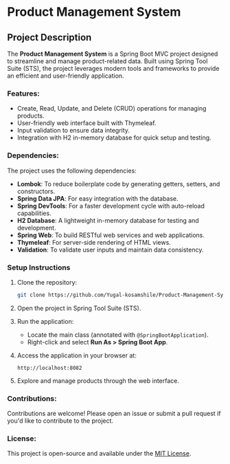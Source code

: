 # Product Management System

## Project Description
The **Product Management System** is a Spring Boot MVC project designed to streamline and manage product-related data. Built using Spring Tool Suite (STS), the project leverages modern tools and frameworks to provide an efficient and user-friendly application.

### Features:
- Create, Read, Update, and Delete (CRUD) operations for managing products.
- User-friendly web interface built with Thymeleaf.
- Input validation to ensure data integrity.
- Integration with H2 in-memory database for quick setup and testing.

### Dependencies:
The project uses the following dependencies:
- **Lombok**: To reduce boilerplate code by generating getters, setters, and constructors.
- **Spring Data JPA**: For easy integration with the database.
- **Spring DevTools**: For a faster development cycle with auto-reload capabilities.
- **H2 Database**: A lightweight in-memory database for testing and development.
- **Spring Web**: To build RESTful web services and web applications.
- **Thymeleaf**: For server-side rendering of HTML views.
- **Validation**: To validate user inputs and maintain data consistency.

### Setup Instructions
1. Clone the repository:
   ```bash
   git clone https://github.com/Yugal-kosamshile/Product-Management-System.git
   ```

2. Open the project in Spring Tool Suite (STS).

3. Run the application:
   - Locate the main class (annotated with `@SpringBootApplication`).
   - Right-click and select **Run As > Spring Boot App**.

4. Access the application in your browser at:
   ```
   http://localhost:8082
   ```

5. Explore and manage products through the web interface.

### Contributions:
Contributions are welcome! Please open an issue or submit a pull request if you'd like to contribute to the project.

### License:
This project is open-source and available under the [MIT License](LICENSE).
